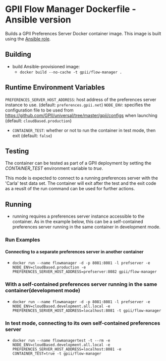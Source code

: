 # GPII Flow Manager Dockerfile - Ansible version

Builds a GPII Preferences Server Docker container image. This image is built using the [Ansible role](https://github.com/gpii-ops/ansible-flow-manager).

## Building

- build Ansible-provisioned image:
  - `docker build --no-cache -t gpii/flow-manager .`

## Runtime Environment Variables

`PREFERENCES_SERVER_HOST_ADDRESS`: host address of the preferences server instance to use. (default: `preferences.gpii.net`)
`NODE_ENV`: specifies the configuration file to be used from https://github.com/GPII/universal/tree/master/gpii/configs when launching (default: `cloudBased.production`)
- `CONTAINER_TEST`: whether or not to run the container in test mode, then exit (default: `false`)

## Testing

The container can be tested as part of a GPII deployment by setting the *CONTAINER_TEST* environment variable to *true*.

This mode is expected to connect to a running preferences server with the 'Carla' test data set. The container will exit after the test and the exit code as a reuslt of the run command can be used for further actions.

## Running

- running requires a preferences server instance accessible to the container. As in the example below, this can be a self-contained preferences server running in the same container in development mode.

### Run Examples

#### Connecting to a separate preferences server in another container

- `docker run --name flowmanager -d -p 8081:8081 -l prefserver -e NODE_ENV=cloudBased.production -e PREFERENCES_SERVER_HOST_ADDRESS=prefserver:8082 gpii/flow-manager`

### With a self-contained preferences server running in the same container(development mode)

- `docker run --name flowmanager -d -p 8081:8081 -l prefserver -e NODE_ENV=cloudBased.development.all.local -e PREFERENCES_SERVER_HOST_ADDRESS=localhost:8081 -t gpii/flow-manager`

### In test mode, connecting to its own self-contained preferences server

- `docker run --name flowmanagertest -t --rm -e NODE_ENV=cloudBased.development.all.local -e PREFERENCES_SERVER_HOST_ADDRESS=localhost:8081 -e CONTAINER_TEST=true -t gpii/flow-manager`
